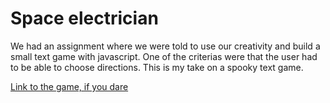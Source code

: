 # Space electrician

We had an assignment where we were told to use our creativity and build a small text game with javascript. One of the criterias were that the user had to be able to choose directions. This is my take on a spooky text game.

[Link to the game, if you dare](https://supertramps.github.io/Space-electrician/)
